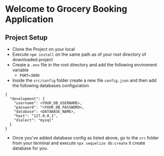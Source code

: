 # Welcome to Grocery Booking Application

## Project Setup
- Clone the Project on your local
- Execute `npm install` on the same path as of your root directory of downloaded project
- Create a `.env` file in the  root directory and add the following enviroment variable
    - `PORT=3000`
- Inside the `src/config` folder create a new file `config.json` and then add the following databases configuration

```
{
  "development": {
    "username": <YOUR_DB_USERNAME>,
    "password": "<YOUR_DB_PASSWORD>,
    "database": <DATABASE_NAME>,
    "host": "127.0.0.1",
    "dialect": "mysql"
  }
}

```
- Once you've added database config as listed  above, go to the `src` folder from your terminal and execute `npx sequelize db:create` it create database for you.

